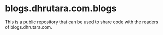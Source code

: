 # blogs.dhrutara.com.blogs
This is a public repository that can be used to share code with the readers of blogs.dhrutara.com.
